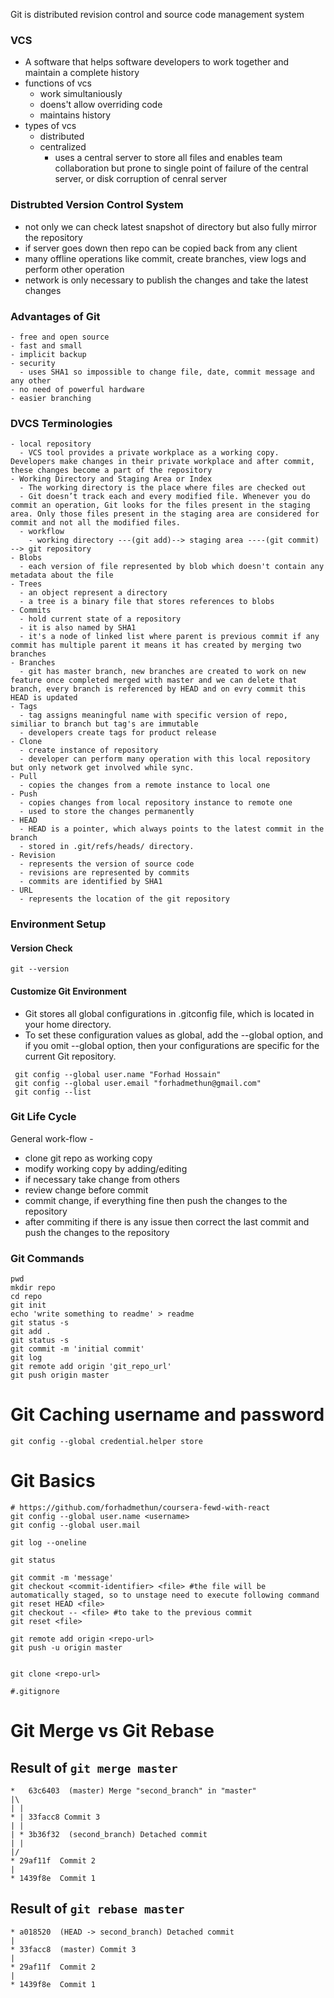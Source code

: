 Git is distributed revision control and source code management system 
### VCS
 - A software that helps software developers to work together and maintain a complete history
 - functions of vcs
   - work simultaniously
   - doens't allow overriding code
   - maintains history
 - types of vcs
   - distributed
   - centralized
     -  uses a central server to store all files and enables team collaboration but prone to single point of failure of the central server, or disk corruption of cenral server
### Distrubted Version Control System
 - not only we can check latest snapshot of directory but also fully  mirror the repository 
 - if server goes down then repo can be copied back from any client
 - many offline operations like commit, create branches, view logs and perform other operation
 - network is only necessary to publish the changes and take the latest changes
### Advantages of Git
    - free and open source
    - fast and small
    - implicit backup
    - security
      - uses SHA1 so impossible to change file, date, commit message and any other
    - no need of powerful hardware
    - easier branching
### DVCS Terminologies
    - local repository
      - VCS tool provides a private workplace as a working copy. Developers make changes in their private workplace and after commit, these changes become a part of the repository
    - Working Directory and Staging Area or Index
      - The working directory is the place where files are checked out
      - Git doesn’t track each and every modified file. Whenever you do commit an operation, Git looks for the files present in the staging area. Only those files present in the staging area are considered for commit and not all the modified files.    
      - workflow 
        - working directory ---(git add)--> staging area ----(git commit) --> git repository
    - Blobs
      - each version of file represented by blob which doesn't contain any metadata about the file
    - Trees
      - an object represent a directory
      - a tree is a binary file that stores references to blobs
    - Commits
      - hold current state of a repository
      - it is also named by SHA1
      - it's a node of linked list where parent is previous commit if any commit has multiple parent it means it has created by merging two branches
    - Branches
      - git has master branch, new branches are created to work on new feature once completed merged with master and we can delete that branch, every branch is referenced by HEAD and on evry commit this HEAD is updated
    - Tags
      - tag assigns meaningful name with specific version of repo, similiar to branch but tag's are immutable 
      - developers create tags for product release
    - Clone
      - create instance of repository
      - developer can perform many operation with this local repository but only network get involved while sync.
    - Pull
      - copies the changes from a remote instance to local one
    - Push
      - copies changes from local repository instance to remote one
      - used to store the changes permanently
    - HEAD
      - HEAD is a pointer, which always points to the latest commit in the branch
      - stored in .git/refs/heads/ directory.
    - Revision
      - represents the version of source code
      - revisions are represented by commits
      - commits are identified by SHA1
    - URL
      - represents the location of the git repository 
### Environment Setup
#### Version Check
```
git --version
```
#### Customize Git Environment
- Git stores all global configurations in .gitconfig file, which is located in your home directory. 
- To set these configuration values as global, add the --global option, and if you omit --global option, then your configurations are specific for the current Git repository.
```
 git config --global user.name "Forhad Hossain"
 git config --global user.email "forhadmethun@gmail.com"
 git config --list
```
### Git Life Cycle
General work-flow - 
 - clone git repo as working copy
 - modify working copy by adding/editing
 - if necessary take change from others
 - review change before commit
 - commit change, if everything fine then push the changes to the repository
 - after commiting if there is any issue then correct the last commit and push the changes to the repository


### Git Commands
```
pwd
mkdir repo
cd repo
git init
echo 'write something to readme' > readme
git status -s
git add .
git status -s
git commit -m 'initial commit'
git log
git remote add origin 'git_repo_url'
git push origin master

```


# Git Caching username and password
```
git config --global credential.helper store

```
# Git Basics
```
# https://github.com/forhadmethun/coursera-fewd-with-react
git config --global user.name <username>
git config --global user.mail

git log --oneline

git status

git commit -m 'message'
git checkout <commit-identifier> <file> #the file will be automatically staged, so to unstage need to execute following command
git reset HEAD <file>
git checkout -- <file> #to take to the previous commit
git reset <file>

git remote add origin <repo-url>
git push -u origin master


git clone <repo-url>

#.gitignore 

```

# Git Merge vs Git Rebase
## Result of `git merge master`
```
*   63c6403  (master) Merge "second_branch" in "master"
|\
| |
* | 33facc8 Commit 3
| |
| * 3b36f32  (second_branch) Detached commit
| |
|/
* 29af11f  Commit 2
|
* 1439f8e  Commit 1
```

## Result of `git rebase master`
```
* a018520  (HEAD -> second_branch) Detached commit
|
* 33facc8  (master) Commit 3
|
* 29af11f  Commit 2
|
* 1439f8e  Commit 1
```